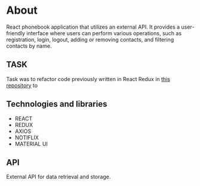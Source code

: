 # About

React phonebook application that utilizes an external API. It provides a
user-friendly interface where users can perform various operations, such as
registration, login, logout, adding or removing contacts, and filtering contacts
by name.

## TASK

Task was to refactor code previously written in React Redux in
[this repository](https://github.com/anettgor/goit-react-hw-07-phonebook) to

## Technologies and libraries

- REACT
- REDUX
- AXIOS
- NOTIFLIX
- MATERIAL UI

## API

External API for data retrieval and storage.
